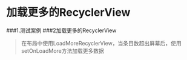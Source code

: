 # 加载更多的RecyclerView
###1.测试案例
###2加载更多的RecyclerView
	

> 在布局中使用LoadMoreRecyclerView，当条目数超出屏幕后，使用setOnLoadMore方法加载更多数据
